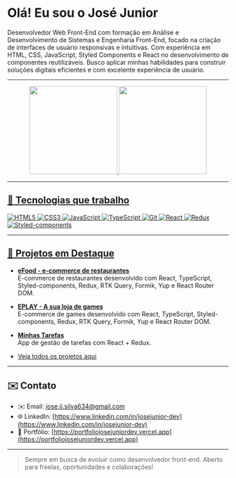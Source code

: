 # Olá! Eu sou o José Junior

Desenvolvedor Web Front-End com formação em Análise e Desenvolvimento de Sistemas e Engenharia Front-End, focado na criação de interfaces de usuário responsivas e intuitivas. Com experiência em HTML, CSS, JavaScript, Styled Components e React no desenvolvimento de componentes reutilizáveis. Busco aplicar minhas habilidades para construir soluções digitais eficientes e com excelente experiência de usuário.

---

<div align="center">
  <a href="https://github.com/jose-junior1">
  <img height="200em" src="https://github-readme-stats.vercel.app/api?username=jose-junior1&show_icons=true&theme=tokyonight&include_all_commits=true&count_private=true"/>
  <img height="200em" src="https://github-readme-stats.vercel.app/api/top-langs/?username=jose-junior1&layout=compact&langs_count=7&theme=tokyonight"/>
</div>

---

## 🚀 Tecnologias que trabalho

![HTML5](https://img.shields.io/badge/HTML5-E34F26?style=for-the-badge&logo=html5&logoColor=white)
![CSS3](https://img.shields.io/badge/CSS3-1572B6?style=for-the-badge&logo=css3&logoColor=white)
![JavaScript](https://img.shields.io/badge/JavaScript-F7DF1E?style=for-the-badge&logo=javascript&logoColor=black)
![TypeScript](https://img.shields.io/badge/TypeScript-3178C6?style=for-the-badge&logo=typescript&logoColor=white)
![Git](https://img.shields.io/badge/Git-F05032?style=for-the-badge&logo=git&logoColor=white)
![React](https://img.shields.io/badge/React-20232A?style=for-the-badge&logo=react&logoColor=61DAFB)
![Redux](https://img.shields.io/badge/-Redux-8433f5?style=for-the-badge&logo=redux)
![Styled-components](https://img.shields.io/badge/-Styled-20232A?style=for-the-badge&logo=styled-components&Color=white)

---

## 🌟 Projetos em Destaque

- [**eFood - e-commerce de restaurantes**](https://github.com/jose-junior1/efood)  
  E-commerce de restaurantes desenvolvido com React, TypeScript, Styled-components, Redux, RTK Query, Formik, Yup e React Router DOM.

- [**EPLAY - A sua loja de games**](https://github.com/jose-junior1/eplay)  
  E-commerce de games desenvolvido com React, TypeScript, Styled-components, Redux, RTK Query, Formik, Yup e React Router DOM.
  
- [**Minhas Tarefas**](https://github.com/jose-junior1/minhas-tarefas)  
  App de gestão de tarefas com React + Redux.

- [Veja todos os projetos aqui](https://github.com/jose-junior1?tab=repositories)

---

## ✉️ Contato

- ✉️ Email: [jose.jj.silva634@gmail.com](mailto:jose.j.j.silva634@gmail.com)
- 🌐 LinkedIn: [https://www.linkedin.com/in/josejunior-dev](https://www.linkedin.com/in/josejunior-dev)
- 💼 Portfólio: [https://portfoliojosejuniordev.vercel.app](https://portfoliojosejuniordev.vercel.app)

---

> Sempre em busca de evoluir como desenvolvedor front-end. Aberto para freelas, oportunidades e colaborações!

